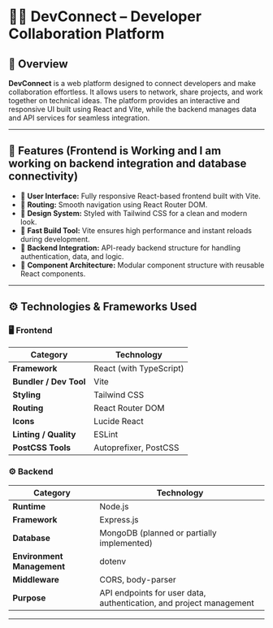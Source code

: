 # 🧑‍💻 DevConnect – Developer Collaboration Platform

## 📖 Overview
**DevConnect** is a web platform designed to connect developers and make collaboration effortless. It allows users to network, share projects, and work together on technical ideas. The platform provides an interactive and responsive UI built using React and Vite, while the backend manages data and API services for seamless integration.

---

## 🚀 Features (Frontend is Working and I am working on backend integration and database connectivity)
- 🔹 **User Interface:** Fully responsive React-based frontend built with Vite.  
- 🔹 **Routing:** Smooth navigation using React Router DOM.  
- 🔹 **Design System:** Styled with Tailwind CSS for a clean and modern look.  
- 🔹 **Fast Build Tool:** Vite ensures high performance and instant reloads during development.  
- 🔹 **Backend Integration:** API-ready backend structure for handling authentication, data, and logic.  
- 🔹 **Component Architecture:** Modular component structure with reusable React components.  

---

## ⚙️ Technologies & Frameworks Used

### 🖥️ Frontend
| Category | Technology |
|-----------|-------------|
| **Framework** | React (with TypeScript) |
| **Bundler / Dev Tool** | Vite |
| **Styling** | Tailwind CSS |
| **Routing** | React Router DOM |
| **Icons** | Lucide React |
| **Linting / Quality** | ESLint |
| **PostCSS Tools** | Autoprefixer, PostCSS |

### ⚙️ Backend
| Category | Technology |
|-----------|-------------|
| **Runtime** | Node.js |
| **Framework** | Express.js |
| **Database** | MongoDB (planned or partially implemented) |
| **Environment Management** | dotenv |
| **Middleware** | CORS, body-parser |
| **Purpose** | API endpoints for user data, authentication, and project management |

---
